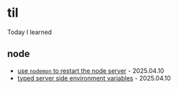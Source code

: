 # til
Today I learned

## node
- [use `nodemon` to restart the node server](https://github.com/yangchaojun/til/blob/main/node/automate-with-nodemon.md) - 2025.04.10
- [typed server side environment variables](https://github.com/yangchaojun/til/blob/main/node/typed-environment-variables.md) - 2025.04.10